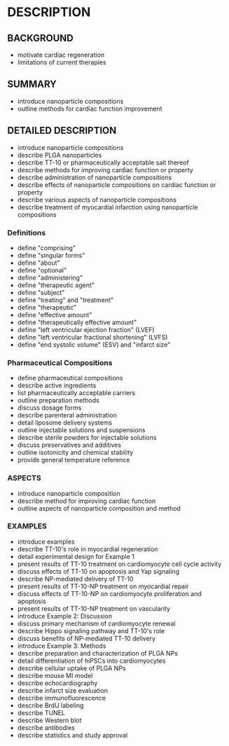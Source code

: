 # DESCRIPTION

## BACKGROUND

- motivate cardiac regeneration
- limitations of current therapies

## SUMMARY

- introduce nanoparticle compositions
- outline methods for cardiac function improvement

## DETAILED DESCRIPTION

- introduce nanoparticle compositions
- describe PLGA nanoparticles
- describe TT-10 or pharmaceutically acceptable salt thereof
- describe methods for improving cardiac function or property
- describe administration of nanoparticle compositions
- describe effects of nanoparticle compositions on cardiac function or property
- describe various aspects of nanoparticle compositions
- describe treatment of myocardial infarction using nanoparticle compositions

### Definitions

- define "comprising"
- define "singular forms"
- define "about"
- define "optional"
- define "administering"
- define "therapeutic agent"
- define "subject"
- define "treating" and "treatment"
- define "therapeutic"
- define "effective amount"
- define "therapeutically effective amount"
- define "left ventricular ejection fraction" (LVEF)
- define "left ventricular fractional shortening" (LVFS)
- define "end systolic volume" (ESV) and "infarct size"

### Pharmaceutical Compositions

- define pharmaceutical compositions
- describe active ingredients
- list pharmaceutically acceptable carriers
- outline preparation methods
- discuss dosage forms
- describe parenteral administration
- detail liposome delivery systems
- outline injectable solutions and suspensions
- describe sterile powders for injectable solutions
- discuss preservatives and additives
- outline isotonicity and chemical stability
- provide general temperature reference

### ASPECTS

- introduce nanoparticle composition
- describe method for improving cardiac function
- outline aspects of nanoparticle composition and method

### EXAMPLES

- introduce examples
- describe TT-10's role in myocardial regeneration
- detail experimental design for Example 1
- present results of TT-10 treatment on cardiomyocyte cell cycle activity
- discuss effects of TT-10 on apoptosis and Yap signaling
- describe NP-mediated delivery of TT-10
- present results of TT-10-NP treatment on myocardial repair
- discuss effects of TT-10-NP on cardiomyocyte proliferation and apoptosis
- present results of TT-10-NP treatment on vascularity
- introduce Example 2: Discussion
- discuss primary mechanism of cardiomyocyte renewal
- describe Hippo signaling pathway and TT-10's role
- discuss benefits of NP-mediated TT-10 delivery
- introduce Example 3: Methods
- describe preparation and characterization of PLGA NPs
- detail differentiation of hiPSCs into cardiomyocytes
- describe cellular uptake of PLGA NPs
- describe mouse MI model
- describe echocardiography
- describe infarct size evaluation
- describe immunofluorescence
- describe BrdU labeling
- describe TUNEL
- describe Western blot
- describe antibodies
- describe statistics and study approval

